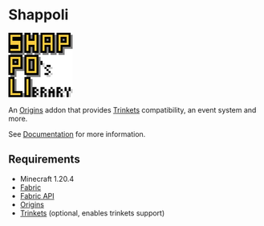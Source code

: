 # Shappoli

![](https://raw.githubusercontent.com/shap-po/shappoli/main/src/main/resources/assets/shappoli/icon.png)

An [Origins](https://modrinth.com/mod/origins) addon that provides [Trinkets](https://modrinth.com/mod/trinkets) compatibility, an event system and more.

See [Documentation](https://shappoli.readthedocs.io/en/latest/) for more information.

## Requirements

- Minecraft 1.20.4
- [Fabric](https://fabricmc.net/)
- [Fabric API](https://modrinth.com/mod/fabric-api)
- [Origins](https://modrinth.com/mod/origins)
- [Trinkets](https://modrinth.com/mod/trinkets) (optional, enables trinkets support)
